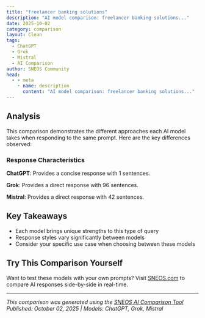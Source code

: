 ```yaml
---
title: "freelancer banking solutions"
description: "AI model comparison: freelancer banking solutions..."
date: 2025-10-02
category: comparison
layout: Clean
tags:
  - ChatGPT
  - Grok
  - Mistral
  - AI Comparison
author: SNEOS Community
head:
  - - meta
    - name: description
      content: "AI model comparison: freelancer banking solutions..."
---
```


<ChatComparison
  title="freelancer banking solutions"
  prompt="freelancer banking solutions"
  :responses='{
    "ChatGPT": "Freelancer banking solutions refer to financial products and services tailored specifically for freelancers and gig economy workers. These services are designed to help freelancers manage their finances efficiently, receive payments, save, and handle expenses with ease. Here are some common solutions and features that might be available to freelancers:\n\n### Bank Accounts\n1. **Business Bank Accounts**: Specialized accounts for freelancers that allow them to keep personal and business finances separate.\n2. **Low Fees**: Many providers offer accounts with minimal fees or no monthly maintenance fees for freelancers.\n\n### Payment Processing\n1. **Invoicing and Payment Solutions**: Services like PayPal, Stripe, or specialized platforms like FreshBooks that facilitate invoicing and payments from clients.\n2. **Multi-Currency Accounts**: Accounts that allow freelancers to receive payments in different currencies, which is particularly useful for those with international clients.\n\n### Budgeting and Financial Management\n1. **Expense Tracking**: Tools or apps that help freelancers track their business expenses and categorize them for easier tax preparation.\n2. **Budgeting Tools**: Features or integrated tools that help freelancers set budgets for different projects or expenses.\n\n### Tax Management\n1. **Tax Estimation Tools**: Services that help freelancers estimate their tax obligations and set aside funds accordingly.\n2. **Integrated Tax Services**: Some banking solutions offer connections to tax professionals or software that assist freelancers in filing their taxes accurately.\n\n### Access to Credit\n1. **Business Credit Cards**: Credit cards designed for business purposes that often offer rewards or cash back on purchases, as well as expense tracking features.\n2. **Lines of Credit**: Short-term loans or lines of credit for freelancers to bridge gaps in cash flow between projects.\n\n### Insurance and Retirement\n1. **Health and Liability Insurance**: Options tailored to freelancers which may be harder to obtain outside of traditional employment.\n2. **Retirement Accounts**: IRAs or solo 401(k) plans designed for self-employed individuals to save for retirement.\n\n### Financial Education Resources\n1. **Webinars and Resources**: Many financial institutions offer educational resources focused on managing finances as a freelancer.\n\n### Examples of Freelancer-Focused Banking Solutions\n- **Chime**: Provides a no-fee banking account with early direct deposit.\n- **Simple**: Offers budgeting tools along with a no-fee banking account.\n- **Lili**: A banking app specifically designed for freelancers, combining banking with expense tracking and invoicing features.\n- **BlueVine**: Provides banking services with features like payment processing and high-yield business checking accounts.\n\n### Conclusion\nWhen selecting a banking solution for freelancing, it’s essential to consider fees, features, and how well the solution integrates with your workflow. Look for options that offer the services you need most, whether it&#39;s invoicing, expense tracking, or tax management, to help streamline your financial processes as a freelancer.",
    "Grok": "Freelancer banking solutions are financial services and tools tailored to the unique needs of freelancers, independent contractors, and self-employed individuals. Unlike traditional employees, freelancers often face irregular income, multiple clients, and the need to manage taxes, invoicing, and expenses on their own. Specialized banking solutions can help streamline these processes, improve cash flow management, and provide financial stability. Below, I\u2019ll outline key features to look for in freelancer banking solutions, as well as some popular options.\n\n---\n\n### **Key Features of Freelancer Banking Solutions**\n1. **Business and Personal Account Integration**:\n   - Many freelancers need a way to separate personal and business finances. Some banking solutions offer sub-accounts or tools to categorize income and expenses without needing a fully separate business account.\n   - Look for accounts with no or low fees for small transactions, as freelancers often deal with smaller, frequent payments.\n\n2. **Invoicing and Payment Tools**:\n   - Some platforms integrate invoicing directly into the banking app, allowing freelancers to create, send, and track invoices.\n   - Support for multiple payment methods (e.g., ACH transfers, credit card payments, PayPal, or Stripe integration) can make it easier to get paid by clients.\n\n3. **Tax Management and Automation**:\n   - Freelancers are responsible for setting aside money for taxes (e.g., quarterly estimated taxes in the US). Solutions that automatically allocate a percentage of income to a tax savings account are incredibly useful.\n   - Some tools provide expense tracking and generate reports compatible with tax software (e.g., QuickBooks, TurboTax).\n\n4. **Expense Tracking and Budgeting**:\n   - Tools to categorize expenses, track deductible business costs, and monitor cash flow are critical for maintaining financial health.\n   - Integration with accounting software or apps can save time on bookkeeping.\n\n5. **Access to Credit and Loans**:\n   - Freelancers often face challenges securing traditional loans due to irregular income. Some banking solutions offer microloans, lines of credit, or overdraft protection tailored to fluctuating earnings.\n   - Fast access to funds can help bridge gaps between projects.\n\n6. **No or Low Fees**:\n   - Traditional business accounts often come with high fees for minimum balances or transactions. Freelancer-friendly banks or fintech solutions often waive these fees or offer free accounts.\n\n7. **International Payments and Multi-Currency Support**:\n   - Freelancers working with international clients need solutions for handling cross-border payments with low fees and favorable exchange rates.\n   - Multi-currency accounts or integration with platforms like Wise (formerly TransferWise) are a plus.\n\n8. **Mobile and Online Accessibility**:\n   - As freelancers often work remotely or on the go, banking apps with robust mobile features (e.g., instant notifications, mobile check deposits) are essential.\n\n---\n\n### **Popular Freelancer Banking Solutions**\nHere are some banking and fintech platforms that cater to freelancers and self-employed individuals:\n\n1. **Lili**:\n   - Designed specifically for freelancers and small business owners in the US.\n   - Offers a no-fee business checking account with tools for expense tracking, tax savings, and invoicing.\n   - Automatically sets aside a percentage of income for taxes.\n   - No minimum balance or monthly fees.\n\n2. **Novo**:\n   - A free online business banking platform for freelancers and small businesses.\n   - Integrates with tools like Stripe, QuickBooks, and Slack for payments and accounting.\n   - No monthly fees or minimum balance requirements.\n   - Offers invoicing tools and budgeting features.\n\n3. **Wave Financial**:\n   - Primarily a bookkeeping and invoicing platform but offers a free business bank account (Wave Money) for US-based freelancers.\n   - Seamless integration with invoicing and accounting tools.\n   - Low transaction fees for payments.\n\n4. **Azlo (now part of BBVA, transitioned to Novo for some users)**:\n   - While Azlo has shut down, many users have transitioned to Novo, which offers similar fee-free banking for freelancers.\n   - Focuses on digital-first banking with no hidden fees.\n\n5. **Wise (formerly TransferWise)**:\n   - Ideal for freelancers with international clients.\n   - Offers multi-currency accounts and low-cost international transfers.\n   - Transparent exchange rates and integration with other banking tools.\n\n6. **QuickBooks Cash**:\n   - A banking solution integrated with QuickBooks accounting software.\n   - Offers cash flow management tools, expense tracking, and high-yield savings.\n   - Great for freelancers already using QuickBooks for bookkeeping.\n\n7. **Chime**:\n   - A popular choice for personal banking, but many freelancers use it due to no fees and early direct deposit features.\n   - Offers a high-yield savings account and automatic savings tools.\n   - Lacks advanced business features like invoicing.\n\n8. **Revolut Business (for Freelancers)**:\n   - Offers a freelancer plan with multi-currency accounts, low-cost international transfers, and expense management.\n   - Suitable for those working with global clients or traveling frequently.\n   - Includes tools for invoicing and payment requests.\n\n9. **Found**:\n   - A banking and tax solution for self-employed individuals and freelancers.\n   - Offers a business banking account with built-in bookkeeping, tax estimates, and expense tracking.\n   - Automatically sets aside money for taxes.\n\n10. **Traditional Banks with Freelancer-Friendly Accounts**:\n    - Some traditional banks like **Chase**, **Bank of America**, or **Wells Fargo** offer small business checking accounts that can work for freelancers. Look for accounts with low or no fees and online tools for invoicing and expense tracking.\n    - Credit unions may also offer tailored solutions with lower fees and more personalized service.\n\n---\n\n### **Things to Consider When Choosing a Solution**\n- **Income Structure**: If your income is irregular, prioritize accounts with no minimum balance requirements and overdraft protection.\n- **Client Base**: If you work with international clients, focus on solutions with low-cost cross-border payment options (e.g., Wise or Revolut).\n- **Tax Needs**: If taxes are a concern, choose a platform like Lili or Found with built-in tax savings tools.\n- **Integration**: Ensure the banking solution integrates with your existing tools (e.g., accounting software, payment processors like PayPal or Stripe).\n- **Fees**: Avoid accounts with high maintenance or transaction fees, as they can eat into your profits.\n- **FDIC Insurance**: Make sure the platform is FDIC-insured (or equivalent in your country) to protect your funds.\n\n---\n\n### **Additional Tips for Freelancers**\n- **Separate Finances**: Even if a bank doesn\u2019t require a separate business account, use sub-accounts or different accounts to separate personal and business finances for easier bookkeeping and tax preparation.\n- **Emergency Fund**: Build a buffer for lean months since freelance income can be unpredictable. High-yield savings accounts can help grow this fund.\n- **Track Everything**: Use apps or banking tools to track all income and expenses, ensuring you don\u2019t miss tax deductions.\n- **Consult a Professional**: If your freelance income grows significantly, consider consulting a financial advisor or accountant to optimize your banking and tax strategy.\n\nBy choosing the right banking solution, freelancers can save time, reduce financial stress, and focus on growing their business. If you\u2019re looking for a specific recommendation based on your location or industry, let me know!",
    "Mistral": "Freelancers often have unique banking needs due to the nature of their work, which can include irregular income, multiple clients, and the need for efficient financial management. Here are some banking solutions tailored for freelancers:\n\n### 1. **Business Bank Accounts**\n   - **Separate Personal and Business Finances:** Opening a separate business bank account helps in tracking expenses, managing taxes, and maintaining professionalism.\n   - **Features:** Look for accounts that offer low or no fees, online banking, mobile deposits, and integration with accounting software.\n\n### 2. **Digital Banks**\n   - **Online-Only Banks:** These banks often have lower fees and better interest rates compared to traditional banks. Examples include Chime, Ally Bank, and Simple.\n   - **Features:** Mobile banking, easy transfers, and often come with budgeting tools.\n\n### 3. **Freelancer-Specific Banks**\n   - **Lili:** A banking solution specifically designed for freelancers. It offers features like tax buckets, expense categorization, and invoicing tools.\n   - **Novo:** Another freelancer-friendly bank that provides features like invoicing, expense tracking, and integration with popular accounting software.\n\n### 4. **High-Yield Savings Accounts**\n   - **Emergency Fund:** Freelancers should consider having a high-yield savings account to build an emergency fund, given the variability in income.\n   - **Features:** Competitive interest rates, easy access to funds, and often no monthly fees.\n\n### 5. **Invoicing and Payment Solutions**\n   - **PayPal:** Widely accepted for online payments and offers invoicing tools.\n   - **Stripe:** Ideal for freelancers who need to accept credit card payments.\n   - **QuickBooks Payments:** Integrates with QuickBooks accounting software for seamless invoicing and payment tracking.\n\n### 6. **Accounting Software**\n   - **QuickBooks:** Offers comprehensive accounting features, including invoicing, expense tracking, and tax preparation.\n   - **FreshBooks:** User-friendly and designed specifically for small businesses and freelancers.\n   - **Xero:** Cloud-based accounting software with features tailored for freelancers.\n\n### 7. **Tax Planning Tools**\n   - **TurboTax:** Offers self-employed versions that help freelancers with tax preparation.\n   - **H\u0026R Block:** Provides tax planning and preparation services, including options for self-employed individuals.\n\n### 8. **Budgeting and Financial Management Tools**\n   - **Mint:** A popular budgeting app that helps track income and expenses.\n   - **You Need A Budget (YNAB):** A comprehensive budgeting tool that helps freelancers manage their finances effectively.\n\n### 9. **Retirement Accounts**\n   - **SEP IRA:** Simplified Employee Pension IRA, ideal for freelancers who want to save for retirement with tax advantages.\n   - **Solo 401(k):** Offers higher contribution limits and more flexibility compared to traditional IRAs.\n\n### 10. **Credit and Loan Options**\n   - **Business Credit Cards:** Useful for managing cash flow and building business credit.\n   - **Small Business Loans:** Options like SBA loans, microloans, and lines of credit can help with cash flow management and business expansion.\n\n### 11. **Insurance**\n   - **Liability Insurance:** Protects freelancers from legal claims related to their work.\n   - **Health Insurance:** Essential for freelancers who do not have employer-sponsored health plans.\n\n### 12. **Professional Services**\n   - **Bookkeeping Services:** Outsourcing bookkeeping can save time and ensure accuracy.\n   - **Financial Advisors:** Can provide personalized advice on financial planning, investments, and retirement.\n\nBy leveraging these banking solutions, freelancers can better manage their finances, streamline their operations, and focus more on their work."
  }'
  published-date="08:11"
/>

## Analysis

This comparison demonstrates the different approaches each AI model takes when responding to the same prompt. Here are the key differences observed:

### Response Characteristics

**ChatGPT**: Provides a concise response with 1 sentences. 

**Grok**: Provides a direct response with 96 sentences. 

**Mistral**: Provides a direct response with 42 sentences. 

## Key Takeaways

- Each model brings unique strengths to this type of query
- Response styles vary significantly between models
- Consider your specific use case when choosing between these models

## Try This Comparison Yourself

Want to test these models with your own prompts? Visit [SNEOS.com](https://sneos.com) to compare AI responses side-by-side in real-time.

---

*This comparison was generated using the [SNEOS AI Comparison Tool](https://sneos.com)*
*Published: October 02, 2025 | Models: ChatGPT, Grok, Mistral*
